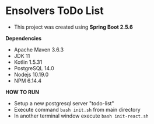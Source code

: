 # Ensolvers ToDo List

- This project was created using **Spring Boot 2.5.6**

**Dependencies**
- Apache Maven 3.6.3
- JDK 11
- Kotlin 1.5.31
- PostgreSQL 14.0
- Nodejs 10.19.0
- NPM 6.14.4

**HOW TO RUN**
- Setup a new postgresql server "todo-list"
- Execute command `bash init.sh` from main directory
- In another terminal window execute `bash init-react.sh`
